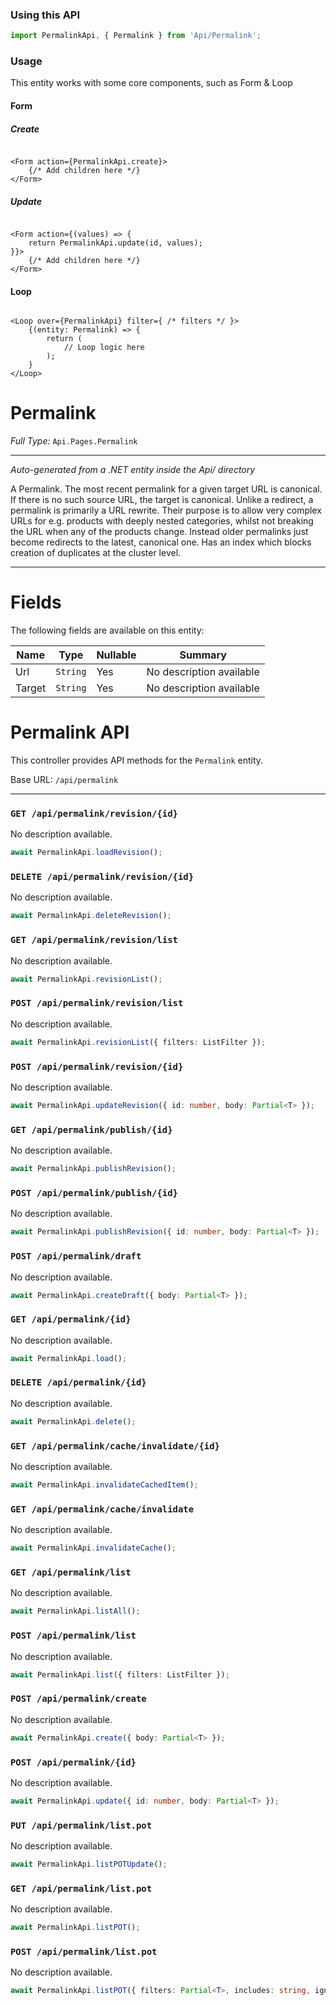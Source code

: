 ### Using this API

```typescript
import PermalinkApi, { Permalink } from 'Api/Permalink';
```

### Usage

This entity works with some core components, such as Form & Loop

#### Form

##### Create

```tsx

<Form action={PermalinkApi.create}>
    {/* Add children here */}
</Form>
```

##### Update

```tsx

<Form action={(values) => { 
    return PermalinkApi.update(id, values); 
}}>
    {/* Add children here */}
</Form>
```

#### Loop

```tsx

<Loop over={PermalinkApi} filter={ /* filters */ }>
    {(entity: Permalink) => {
        return (
            // Loop logic here
        );
    }
</Loop>
```

# Permalink

*Full Type:* `Api.Pages.Permalink`



---

*Auto-generated from a .NET entity inside the Api/ directory*

A Permalink. The most recent permalink for a given target URL is canonical.
            If there is no such source URL, the target is canonical.
            Unlike a redirect, a permalink is primarily a URL rewrite. Their purpose is to allow very complex URLs
            for e.g. products with deeply nested categories, whilst not breaking the URL when any of the products change.
            Instead older permalinks just become redirects to the latest, canonical one.
            Has an index which blocks creation of duplicates at the cluster level.

---



# Fields

The following fields are available on this entity:

| Name   | Type     | Nullable | Summary                  |
| ------ | -------- | -------- | ------------------------ |
| Url    | `String` | Yes      | No description available |
| Target | `String` | Yes      | No description available |

# Permalink API

This controller provides API methods for the `Permalink` entity.

Base URL: `/api/permalink`

---

### `GET /api/permalink/revision/{id}`

No description available.

```ts
await PermalinkApi.loadRevision();
```

### `DELETE /api/permalink/revision/{id}`

No description available.

```ts
await PermalinkApi.deleteRevision();
```

### `GET /api/permalink/revision/list`

No description available.

```ts
await PermalinkApi.revisionList();
```

### `POST /api/permalink/revision/list`

No description available.

```ts
await PermalinkApi.revisionList({ filters: ListFilter });
```

### `POST /api/permalink/revision/{id}`

No description available.

```ts
await PermalinkApi.updateRevision({ id: number, body: Partial<T> });
```

### `GET /api/permalink/publish/{id}`

No description available.

```ts
await PermalinkApi.publishRevision();
```

### `POST /api/permalink/publish/{id}`

No description available.

```ts
await PermalinkApi.publishRevision({ id: number, body: Partial<T> });
```

### `POST /api/permalink/draft`

No description available.

```ts
await PermalinkApi.createDraft({ body: Partial<T> });
```

### `GET /api/permalink/{id}`

No description available.

```ts
await PermalinkApi.load();
```

### `DELETE /api/permalink/{id}`

No description available.

```ts
await PermalinkApi.delete();
```

### `GET /api/permalink/cache/invalidate/{id}`

No description available.

```ts
await PermalinkApi.invalidateCachedItem();
```

### `GET /api/permalink/cache/invalidate`

No description available.

```ts
await PermalinkApi.invalidateCache();
```

### `GET /api/permalink/list`

No description available.

```ts
await PermalinkApi.listAll();
```

### `POST /api/permalink/list`

No description available.

```ts
await PermalinkApi.list({ filters: ListFilter });
```

### `POST /api/permalink/create`

No description available.

```ts
await PermalinkApi.create({ body: Partial<T> });
```

### `POST /api/permalink/{id}`

No description available.

```ts
await PermalinkApi.update({ id: number, body: Partial<T> });
```

### `PUT /api/permalink/list.pot`

No description available.

```ts
await PermalinkApi.listPOTUpdate();
```

### `GET /api/permalink/list.pot`

No description available.

```ts
await PermalinkApi.listPOT();
```

### `POST /api/permalink/list.pot`

No description available.

```ts
await PermalinkApi.listPOT({ filters: Partial<T>, includes: string, ignoreFields: string });
```


